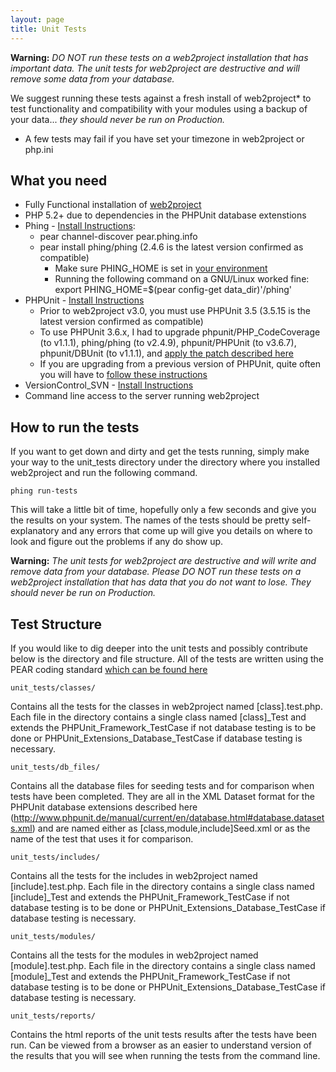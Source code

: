 ```yaml
---
layout: page
title: Unit Tests
---
```


**Warning:** *DO NOT run these tests on a web2project installation that has important data. The unit tests for web2project are destructive and will remove some data from your database.*

We suggest running these tests against a fresh install of web2project* to test functionality and compatibility with your modules using a backup of your data... *they should never be run on Production.*

 * A few tests may fail if you have set your timezone in web2project or php.ini

## What you need

* Fully Functional installation of [web2project](http://www.web2project.net)
* PHP 5.2+ due to dependencies in the PHPUnit database extenstions
* Phing - [Install Instructions](http://phing.info/trac/wiki/Users/Download):
  * pear channel-discover pear.phing.info
  * pear install phing/phing (2.4.6 is the latest version confirmed as compatible)
    * Make sure PHING_HOME is set in [your environment](http://www.phing.info/docs/guide/stable/chapters/Setup.html#Unix)
    * Running the following command on a GNU/Linux worked fine: export PHING_HOME=$(pear config-get data_dir)'/phing'
* PHPUnit - [Install Instructions](http://www.phpunit.de/manual/current/en/installation.html)
  * Prior to web2project v3.0, you must use PHPUnit 3.5 (3.5.15 is the latest version confirmed as compatible)
  * To use PHPUnit 3.6.x, I had to upgrade phpunit/PHP_CodeCoverage (to v1.1.1), phing/phing (to v2.4.9), phpunit/PHPUnit (to v3.6.7), phpunit/DBUnit (to v1.1.1), and [apply the patch described here](https://github.com/sebastianbergmann/dbunit/pull/51/files)
  * If you are upgrading from a previous version of PHPUnit, quite often you will have to [follow these instructions](http://sebastian-bergmann.de/archives/899-PHPUnit-3.5-Upgrading-Woes.html)
* VersionControl_SVN - [Install Instructions](http://pear.php.net/package/VersionControl_SVN/download/0.3.1/)
* Command line access to the server running web2project

## How to run the tests

If you want to get down and dirty and get the tests running, simply make your way to the unit_tests directory under the directory where you installed web2project and run the following command.

    phing run-tests

This will take a little bit of time, hopefully only a few seconds and give you the results on your system. The names of the tests should be pretty self-explanatory and any errors that come up will give you details on where to look and figure out the problems if any do show up.

**Warning:** *The unit tests for web2project are destructive and will write and remove data from your database. Please DO NOT run these tests on a web2project installation that has data that you do not want to lose. They should never be run on Production.*

## Test Structure

If you would like to dig deeper into the unit tests and possibly contribute below is the directory and file structure. All of the tests are written using the PEAR coding standard [which can be found here](http://pear.php.net/manual/en/standards.php)

    unit_tests/classes/

Contains all the tests for the classes in web2project named [class].test.php. Each file in the directory contains a single class named [class]_Test and extends the PHPUnit_Framework_TestCase if not database testing is to be done or PHPUnit_Extensions_Database_TestCase if database testing is necessary.

    unit_tests/db_files/

Contains all the database files for seeding tests and for comparison when tests have been completed. They are all in the XML Dataset format for the PHPUnit database extensions described here (http://www.phpunit.de/manual/current/en/database.html#database.datasets.xml) and are named either as [class,module,include]Seed.xml or as the name of the test that uses it for comparison.

    unit_tests/includes/

Contains all the tests for the includes in web2project named [include].test.php. Each file in the directory contains a single class named [include]_Test and extends the PHPUnit_Framework_TestCase if not database testing is to be done or PHPUnit_Extensions_Database_TestCase if database testing is necessary.

    unit_tests/modules/

Contains all the tests for the modules in web2project named [module].test.php. Each file in the directory contains a single class named [module]_Test and extends the PHPUnit_Framework_TestCase if not database testing is to be done or PHPUnit_Extensions_Database_TestCase if database testing is necessary.

    unit_tests/reports/

Contains the html reports of the unit tests results after the tests have been run. Can be viewed from a browser as an easier to understand version of the results that you will see when running the tests from the command line.